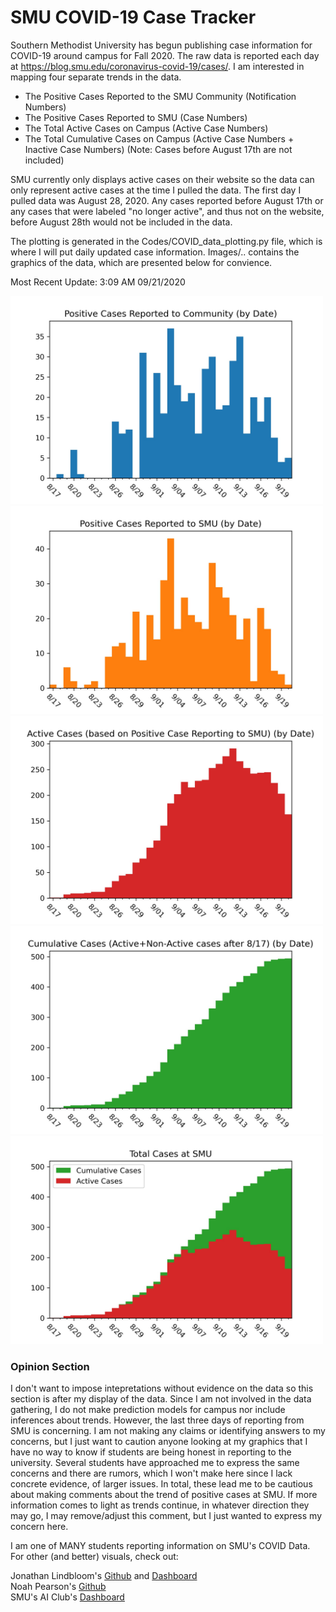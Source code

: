 # SMU COVID-19 Case Tracker

Southern Methodist University has begun publishing case information for COVID-19 around campus for Fall 2020. The raw data is reported each day at https://blog.smu.edu/coronavirus-covid-19/cases/. I am interested in mapping four separate trends in the data.

* The Positive Cases Reported to the SMU Community (Notification Numbers)
* The Positive Cases Reported to SMU (Case Numbers)
* The Total Active Cases on Campus (Active Case Numbers)
* The Total Cumulative Cases on Campus (Active Case Numbers + Inactive Case Numbers) (Note: Cases before August 17th are not included)

SMU currently only displays active cases on their website so the data can only represent active cases at the time I pulled the data. The first day I pulled data was August 28, 2020. Any cases reported before August 17th or any cases that were labeled "no longer active", and thus not on the website, before August 28th would not be included in the data.

The plotting is generated in the Codes/COVID_data_plotting.py file, which is where I will put daily updated case information. Images/.. contains the graphics of the data, which are presented below for convience.

Most Recent Update: 3:09 AM 09/21/2020

<img src="Images/SMU_COVID19_community_notified_cases_09_20.jpg" width="500">
<img src="Images/SMU_COVID19_positive_test_cases_09_20.jpg" width="500">
<img src="Images/SMU_COVID19_active_cases_09_20.jpg" width="500">
<img src="Images/SMU_COVID19_cumulative_cases_09_20.jpg" width="500">
<img src="Images/SMU_COVID19_cases_comparison_09_20.jpg" width="500">

### Opinion Section

I don't want to impose intepretations without evidence on the data so this section is after my display of the data. Since I am not involved in the data gathering, I do not make prediction models for campus nor include inferences about trends. However, the last three days of reporting from SMU is concerning. I am not making any claims or identifying answers to my concerns, but I just want to caution anyone looking at my graphics that I have no way to know if students are being honest in reporting to the university. Several students have approached me to express the same concerns and there are rumors, which I won't make here since I lack concrete evidence, of larger issues. In total, these lead me to be cautious about making comments about the trend of positive cases at SMU. If more information comes to light as trends continue, in whatever direction they may go, I may remove/adjust this comment, but I just wanted to express my concern here.

I am one of MANY students reporting information on SMU's COVID Data. For other (and better) visuals, check out:

Jonathan Lindbloom's [Github](https://github.com/Jonathan-Lindbloom/SMU-COVID-19) and [Dashboard](https://public.tableau.com/profile/jonathan.lindbloom#!/vizhome/SMUCOVID-19InteractiveDashboard/Dashboard)  
Noah Pearson's [Github](https://github.com/NoahPearson/SMU_Covid-19_Tracking)  
SMU's AI Club's [Dashboard](http://covid.smuaiclub.com/)

